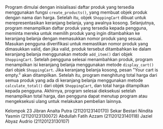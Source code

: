 Program dimulai dengan inisialisasi daftar produk yang tersedia menggunakan fungsi `create_products()`, yang membuat objek produk dengan nama dan harga. Setelah itu, objek `ShoppingCart` dibuat untuk 
merepresentasikan keranjang belanja, yang awalnya kosong. Selanjutnya, program menampilkan daftar produk yang tersedia kepada pengguna, meminta mereka untuk memilih produk yang ingin ditambahkan ke keranjang 
belanja dengan memasukkan nomor produk yang sesuai. Masukan pengguna diverifikasi untuk memastikan nomor produk yang dimasukkan valid, dan jika valid, produk tersebut ditambahkan ke dalam keranjang belanja 
menggunakan metode `add_item()` dari objek `ShoppingCart`. Setelah pengguna selesai menambahkan produk, program menampilkan isi keranjang belanja menggunakan metode `display_cart()` dari objek `ShoppingCart`. 
Jika keranjang belanja kosong, pesan "Your cart is empty." akan ditampilkan. Setelah itu, program menghitung total harga dari semua produk yang ada di keranjang belanja menggunakan metode `calculate_total()` 
dari objek `ShoppingCart`, dan total harga ditampilkan kepada pengguna. Akhirnya, program selesai dieksekusi setelah menampilkan total harga, dan pengguna dapat menutup program atau mengeksekusi ulang untuk 
melakukan pembelian lainnya.


Kelompok 23
Jibran Analta Putra (21120123140170)
Sekar Bestari Nindita Yasmin (21120123130072)
Abdullah Fatih Azzam (21120123140118)
Jaziel Abyaz Audrio (21120123130107)

